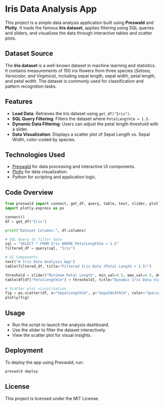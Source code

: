 # Iris Data Analysis App

This project is a simple data analysis application built using **Preswald** and **Plotly**. It loads the famous **Iris dataset**, applies filtering using SQL queries and sliders, and visualizes the data through interactive tables and scatter plots.

## Dataset Source
The **Iris dataset** is a well-known dataset in machine learning and statistics. It contains measurements of 150 iris flowers from three species (*Setosa, Versicolor, and Virginica*), including sepal length, sepal width, petal length, and petal width. The dataset is commonly used for classification and pattern recognition tasks.

## Features

- **Load Data**: Retrieves the Iris dataset using `get_df("Iris")`.
- **SQL Query Filtering**: Filters the dataset where `PetalLengthCm > 1.5`.
- **Dynamic Data Filtering**: Users can adjust the petal length threshold with a slider.
- **Data Visualization**: Displays a scatter plot of Sepal Length vs. Sepal Width, color-coded by species.

## Technologies Used

- [Preswald](https://preswald.io/) for data processing and interactive UI components.
- [Plotly](https://plotly.com/python/) for data visualization.
- Python for scripting and application logic.

## Code Overview

```python
from preswald import connect, get_df, query, table, text, slider, plotly
import plotly.express as px

connect()
df = get_df("Iris")

print("Dataset Columns:", df.columns)

# SQL Query to filter data
sql = "SELECT * FROM Iris WHERE PetalLengthCm > 1.5"
filtered_df = query(sql, "Iris")

# UI Components
text("# Iris Data Analysis App")
table(filtered_df, title="Filtered Iris Data (Petal Length > 1.5)")

threshold = slider("Minimum Petal Length", min_val=0.5, max_val=6.5, default=1.5)
table(df[df["PetalLengthCm"] > threshold], title="Dynamic Iris Data View")

# Scatter plot visualization
fig = px.scatter(df, x="SepalLengthCm", y="SepalWidthCm", color="Species")
plotly(fig)
```

## Usage
- Run the script to launch the analysis dashboard.
- Use the slider to filter the dataset interactively.
- View the scatter plot for visual insights.

## Deployment
To deploy the app using Preswald, run:
```bash
preswald deploy
```

## License
This project is licensed under the MIT License.

